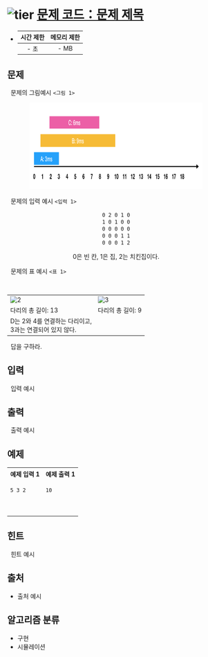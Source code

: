 # <img alt="tier" src="https://d2gd6pc034wcta.cloudfront.net/tier/5.svg" width="16" /> [문제 코드：문제 제목](https://www.google.co.kr)

- | 시간 제한 | 메모리 제한 |
  | :-------: | :---------: |
  |   - 초    |    - MB     |

## 문제

&nbsp; 문제의 그림예시 `<그림 1>`

<p align=center>
<img src="./asset/1.png" alt=1 width="400" height="200" />
</p>

&nbsp; 문제의 입력 예시 `<입력 1>`

<div align=center>

```text
0 2 0 1 0
1 0 1 0 0
0 0 0 0 0
0 0 0 1 1
0 0 0 1 2
```

0은 빈 칸, 1은 집, 2는 치킨집이다.

</div>

&nbsp; 문제의 표 예시 `<표 1>`

<br />
<center>

<table>
<tr>
<td><img src="./.asset/2.avif" alt="2" style="width:20vw; aspect-ratio: 1 / 1"/></td>
<td><img src="./.asset/3.avif" alt="3" style="width:20vw; aspect-ratio: 1 / 1"/></td>
</tr>
<tr>
<td>다리의 총 길이: 13</td>
<td>다리의 총 길이: 9</td>
</tr>
<tr>
<td>D는 2와 4를 연결하는 다리이고,<br />3과는 연결되어 있지 않다.</td>
<td>&nbsp;</td>
</tr>
</table>

</center>

&nbsp; 답을 구하라.

## 입력

&nbsp; 입력 예시

## 출력

&nbsp; 출력 예시

## 예제

<center>
<table>
<tr>
<th align="center">예제 입력 1</th>
<th align="center">예제 출력 1</th>
</tr>
<tr>
<td valign="top">

```txt
5 3 2
```

</td>
<td valign="top">

```txt
10




```

</td>
</tr>
</table>
</center>

## 힌트

&nbsp; 힌트 예시

## 출처

- 출처 예시

## 알고리즘 분류

- 구현
- 시뮬레이션
